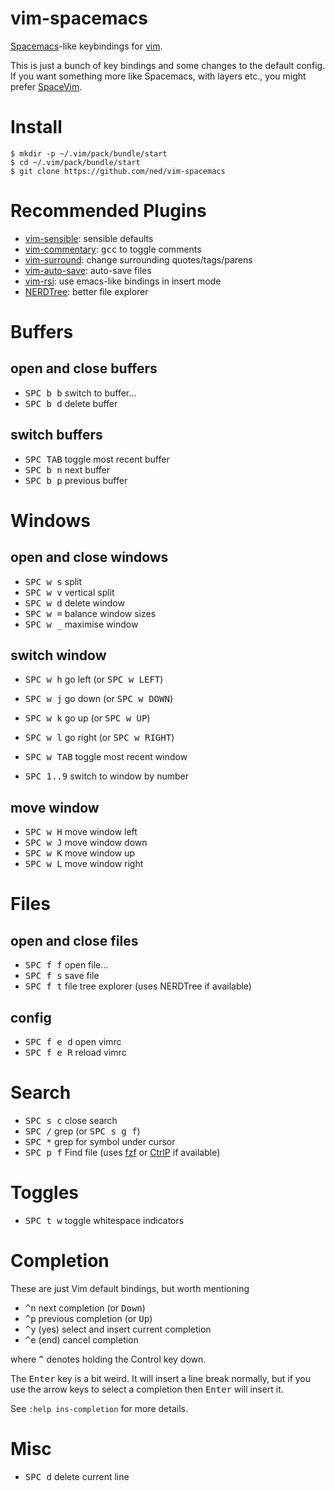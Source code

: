 # vim-spacemacs

[Spacemacs](http://spacemacs.org)-like keybindings for [vim](http://vim.org).

This is just a bunch of key bindings and some changes to the default config.
If you want something more like Spacemacs, with layers etc., you might prefer [SpaceVim](https://github.com/SpaceVim/SpaceVim).

# Install

```
$ mkdir -p ~/.vim/pack/bundle/start
$ cd ~/.vim/pack/bundle/start
$ git clone https://github.com/ned/vim-spacemacs
```

# Recommended Plugins

- [vim-sensible](https://github.com/tpope/vim-sensible): sensible defaults
- [vim-commentary](https://github.com/tpope/vim-commentary): <kbd>gcc</kbd> to toggle comments
- [vim-surround](https://github.com/tpope/vim-surround): change surrounding quotes/tags/parens
- [vim-auto-save](https://github.com/vim-scripts/vim-auto-save): auto-save files
- [vim-rsi](https://github.com/tpope/vim-rsi): use emacs-like bindings in insert mode
- [NERDTree](https://github.com/scrooloose/nerdtree): better file explorer

# Buffers

## open and close buffers

- <kbd>SPC b b</kbd> switch to buffer…
- <kbd>SPC b d</kbd> delete buffer

## switch buffers
- <kbd>SPC TAB</kbd> toggle most recent buffer
- <kbd>SPC b n</kbd> next buffer
- <kbd>SPC b p</kbd> previous buffer


# Windows

## open and close windows

- <kbd>SPC w s</kbd> split
- <kbd>SPC w v</kbd> vertical split
- <kbd>SPC w d</kbd> delete window
- <kbd>SPC w =</kbd> balance window sizes
- <kbd>SPC w _</kbd> maximise window

## switch window

- <kbd>SPC w h</kbd> go left (or <kbd>SPC w LEFT</kbd>)
- <kbd>SPC w j</kbd> go down (or <kbd>SPC w DOWN</kbd>)
- <kbd>SPC w k</kbd> go up (or <kbd>SPC w UP</kbd>)
- <kbd>SPC w l</kbd> go right (or <kbd>SPC w RIGHT</kbd>)
- <kbd>SPC w TAB</kbd> toggle most recent window

- <kbd>SPC 1..9</kbd> switch to window by number

## move window

- <kbd>SPC w H</kbd> move window left
- <kbd>SPC w J</kbd> move window down
- <kbd>SPC w K</kbd> move window up
- <kbd>SPC w L</kbd> move window right


# Files

## open and close files

- <kbd>SPC f f</kbd> open file…
- <kbd>SPC f s</kbd> save file
- <kbd>SPC f t</kbd> file tree explorer (uses NERDTree if available)

## config

- <kbd>SPC f e d</kbd> open vimrc
- <kbd>SPC f e R</kbd> reload vimrc


# Search

- <kbd>SPC s c</kbd> close search
- <kbd>SPC /</kbd> grep (or <kbd>SPC s g f</kbd>)
- <kbd>SPC *</kbd> grep for symbol under cursor
- <kbd>SPC p f</kbd> Find file (uses [fzf](https://github.com/junegunn/fzf) or [CtrlP](https://github.com/kien/ctrlp.vim) if available)


# Toggles

- <kbd>SPC t w</kbd> toggle whitespace indicators


# Completion

These are just Vim default bindings, but worth mentioning

- <kbd>^n</kbd> next completion (or <kbd>Down</kbd>)
- <kbd>^p</kbd> previous completion (or <kbd>Up</kbd>)
- <kbd>^y</kbd> (yes) select and insert current completion
- <kbd>^e</kbd> (end) cancel completion

where <kbd>^</kbd> denotes holding the Control key down.

The <kbd>Enter</kbd> key is a bit weird.
It will insert a line break normally, but if you use the arrow keys to select a completion then <kbd>Enter</kbd> will insert it.

See `:help ins-completion` for more details.


# Misc

- <kbd>SPC d</kbd> delete current line

